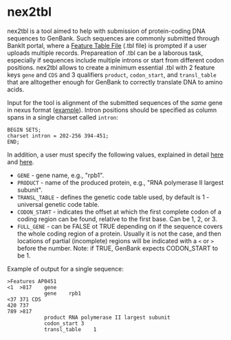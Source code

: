 # nex2tbl
nex2tbl is a tool aimed to help with submission of protein-coding DNA sequences to GenBank. Such sequences are commonly submitted through BankIt portal, where a [Feature Table File](https://www.ncbi.nlm.nih.gov/WebSub/html/help/feature-table.html) (.tbl file) is prompted if a user uploads multiple records. Prepareation of .tbl can be a laborous task, especially if sequences include multiple introns or start from different codon positions. nex2tbl allows to create a minimum essential .tbl with 2 feature keys `gene` and `CDS` and 3 qualifiers `product`, `codon_start`, and `transl_table` that are alltogether enough for GenBank to correctly translate DNA to amino acids.

Input for the tool is alignment of the submitted sequences of the _same_ gene in nexus format ([example](/test/exons-introns_CODON_START-1_TEF1_simple.nex)). Intron positions should be specified as column spans in a single charset called `intron`:
```
BEGIN SETS;
charset intron = 202-256 394-451;
END;
```
In addition, a user must specify the following values, explained in detail [here](http://www.insdc.org/documents/feature_table.html#7.2) and [here](http://www.insdc.org/documents/feature_table.html#7.3.1).

- `GENE` - gene name, e.g., "rpb1".
- `PRODUCT` - name of the produced protein, e.g., "RNA polymerase II largest subunit".
- `TRANSL_TABLE` - defines the genetic code table used, by default is 1 - universal genetic code table.
- `CODON_START` - indicates the offset at which the first complete codon of a coding region can be found, relative to the first base. Can be 1, 2, or 3.
- `FULL_GENE` - can be FALSE ot TRUE depending on if the sequence covers the whole coding region of a protein. Usually it is not the case, and then locations of partial (incomplete) regions will be indicated with a  `<` or `>` before the number. Note: if TRUE, GenBank expects CODON_START to be 1. 



Example of output for a single sequence:
```
>Features AP0451
<1	>817	gene
			gene	rpb1
<37	371	CDS
420	737
789	>817
			product	RNA polymerase II largest subunit
			codon_start	3
			transl_table	1
```
